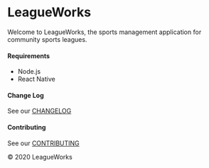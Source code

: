 # LeagueWorks

Welcome to LeagueWorks, the sports management application for community sports leagues.

#### Requirements

- Node.js
- React Native

#### Change Log

See our [CHANGELOG](./CHANGELOG.md)

#### Contributing

See our [CONTRIBUTING](./CONTRIBUTING.md)

© 2020 LeagueWorks